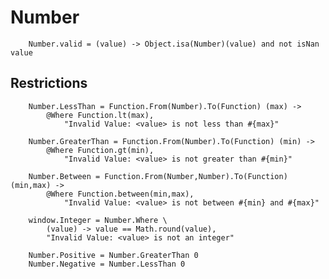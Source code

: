 # Number

		
		Number.valid = (value) -> Object.isa(Number)(value) and not isNan value
	

## Restrictions

		
		Number.LessThan = Function.From(Number).To(Function) (max) ->
			@Where Function.lt(max),
				"Invalid Value: <value> is not less than #{max}"
			
		Number.GreaterThan = Function.From(Number).To(Function) (min) ->
			@Where Function.gt(min),
				"Invalid Value: <value> is not greater than #{min}"
	
		Number.Between = Function.From(Number,Number).To(Function) (min,max) ->
			@Where Function.between(min,max),
				"Invalid Value: <value> is not between #{min} and #{max}"
	
		window.Integer = Number.Where \
			(value) -> value == Math.round(value),
			"Invalid Value: <value> is not an integer"
	
		Number.Positive = Number.GreaterThan 0
		Number.Negative = Number.LessThan 0
		
